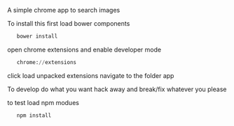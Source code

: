 A simple chrome app to search images

To install this first load bower components

```python
   bower install
```

open chrome extensions and enable developer mode

```python
   chrome://extensions
```

click load unpacked extensions navigate to the folder app

To develop do what you want hack away and break/fix whatever you please

to test load npm modues

```python
   npm install
```

